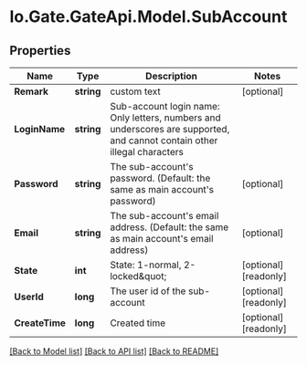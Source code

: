
# Io.Gate.GateApi.Model.SubAccount

## Properties

Name | Type | Description | Notes
------------ | ------------- | ------------- | -------------
**Remark** | **string** | custom text | [optional] 
**LoginName** | **string** | Sub-account login name: Only letters, numbers and underscores are supported, and cannot contain other illegal characters | 
**Password** | **string** | The sub-account&#39;s password. (Default: the same as main account&#39;s password) | [optional] 
**Email** | **string** | The sub-account&#39;s email address. (Default: the same as main account&#39;s email address) | [optional] 
**State** | **int** | State: 1-normal, 2-locked\&quot; | [optional] [readonly] 
**UserId** | **long** | The user id of the sub-account | [optional] [readonly] 
**CreateTime** | **long** | Created time | [optional] [readonly] 

[[Back to Model list]](../README.md#documentation-for-models)
[[Back to API list]](../README.md#documentation-for-api-endpoints)
[[Back to README]](../README.md)
